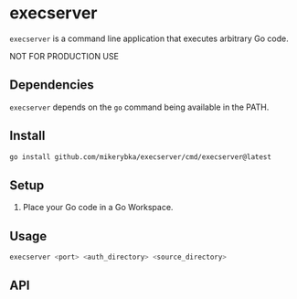# execserver

`execserver` is a command line application that executes arbitrary Go code.

NOT FOR PRODUCTION USE

## Dependencies

`execserver` depends on the `go` command being available in the PATH.

## Install

```bash
go install github.com/mikerybka/execserver/cmd/execserver@latest
```

## Setup

1. Place your Go code in a Go Workspace.

## Usage

```bash
execserver <port> <auth_directory> <source_directory>
```

## API

